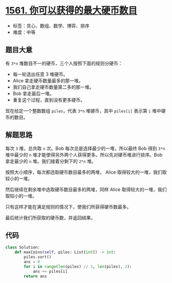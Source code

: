 # [1561. 你可以获得的最大硬币数目](https://leetcode-cn.com/problems/maximum-number-of-coins-you-can-get)

- 标签：贪心、数组、数学、博弈、排序
- 难度：中等

## 题目大意

有 `3*n` 堆数目不一的硬币，三个人按照下面的规则分硬币：

- 每一轮选出任意 3 堆硬币。
- Alice 拿走硬币数量最多的那一堆。
- 我们自己拿走硬币数量第二多的那一堆。
- Bob 拿走最后一堆。
- 重复这个过程，直到没有更多硬币。

现在给定一个整数数组 `piles`，代表 `3*n` 堆硬币，其中 `piles[i]` 表示第 `i` 堆中硬币的数目。

## 解题思路

每次 `3` 堆，总共取 `n` 次。Bob 每次总是选择最少的一堆，所以最终 Bob 得到 `3*n` 堆中最少的 `n` 堆才能使得另外两个人获得更多。所以先对硬币堆进行排序。Bob 拿走最少的 `n` 堆。我们接着分剩下的 `2*n` 堆。

按照大小顺序，每次都选取硬币数目最多的两堆， Alice 取得较大的一堆，我们取较小的一堆。

然后继续在剩余堆中选取硬币数目最多的两堆，同样 Alice 取得较大的一堆，我们取较小的一堆。

只有这样才能在满足规则的情况下，使我们所获得硬币数最多。

最后统计我们所获取的硬币数，并返回结果。

## 代码

```Python
class Solution:
    def maxCoins(self, piles: List[int]) -> int:
        piles.sort()
        ans = 0
        for i in range(len(piles) // 3, len(piles), 2):
            ans += piles[i]
        return ans
```

